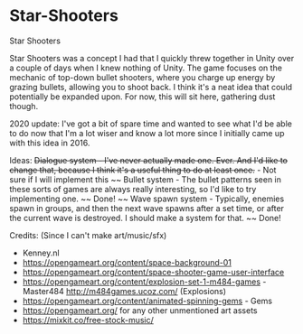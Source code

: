 # Star-Shooters
Star Shooters

Star Shooters was a concept I had that I quickly threw together in Unity over a couple of days when I knew nothing of Unity. The game focuses on the mechanic of top-down bullet shooters, where you charge up energy by grazing bullets, allowing you to shoot back. I think it's a neat idea that could potentially be expanded upon. For now, this will sit here, gathering dust though.

2020 update:
I've got a bit of spare time and wanted to see what I'd be able to do now that I'm a lot wiser and know a lot more since I initially came up with this idea in 2016.

Ideas:
~~Dialogue system - I've never actually made one. Ever. And I'd like to change that, because I think it's a useful thing to do at least once.~~ - Not sure if I will implement this
~~ Bullet system - The bullet patterns seen in these sorts of games are always really interesting, so I'd like to try implementing one. ~~ Done!
~~ Wave spawn system - Typically, enemies spawn in groups, and then the next wave spawns after a set time, or after the current wave is destroyed. I should make a system for that. ~~ Done!


Credits: (Since I can't make art/music/sfx)
* Kenney.nl
* https://opengameart.org/content/space-background-01
* https://opengameart.org/content/space-shooter-game-user-interface
* https://opengameart.org/content/explosion-set-1-m484-games - Master484 http://m484games.ucoz.com/ (Explosions)
* https://opengameart.org/content/animated-spinning-gems - Gems
* https://opengameart.org/ for any other unmentioned art assets
* https://mixkit.co/free-stock-music/
